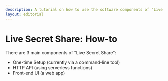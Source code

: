 ```yaml
---
description: A tutorial on how to use the software components of "Live Secret Share"
layout: editorial
---
```


# Live Secret Share: How-to

There are 3 main components of "Live Secret Share":

* One-time Setup (currently via a command-line tool)
* HTTP API (using serverless functions)
* Front-end UI (a web app)
